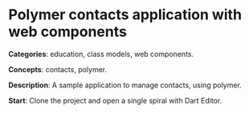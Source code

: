 
# Polymer contacts application with web components

**Categories**: education, class models, web components.

**Concepts**: contacts, polymer.

**Description**:
A sample application to manage contacts, using polymer.

**Start**:
Clone the project and open a single spiral with Dart Editor.









